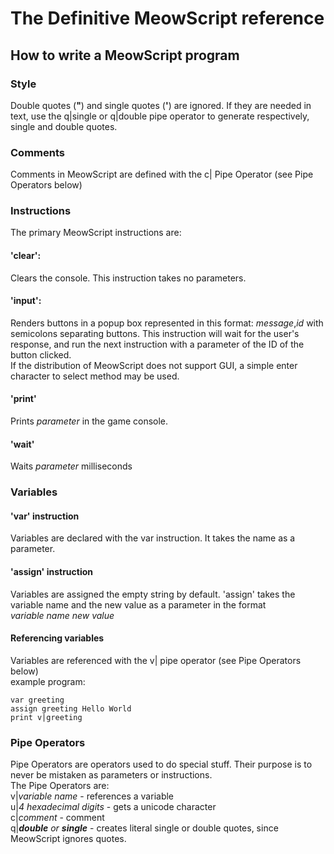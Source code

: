 # The Definitive MeowScript reference
  
## How to write a MeowScript program
### Style
Double quotes (**"**) and single quotes (**'**) are ignored. If they are needed in text, use the q|single or q|double pipe operator to generate respectively, single and double quotes.

### Comments
Comments in MeowScript are defined with the c| Pipe Operator (see Pipe Operators below)

### Instructions
The primary MeowScript instructions are:
#### 'clear':
Clears the console. This instruction takes no parameters.

#### 'input':
Renders buttons in a popup box represented in this format:
*message*,*id* with semicolons separating buttons.
This instruction will wait for the user's response, and run the next instruction with a parameter of the ID of the button clicked.  
If the distribution of MeowScript does not support GUI, a simple enter character to select method may be used.

#### 'print'
Prints *parameter* in the game console.

#### 'wait'
Waits *parameter* milliseconds

### Variables
#### 'var' instruction
Variables are declared with the var instruction. It takes the name as a parameter.

#### 'assign' instruction
Variables are assigned the empty string by default. 'assign' takes the variable name and the new value as a parameter in the format  
*variable name* *new value*

#### Referencing variables
Variables are referenced with the v| pipe operator (see Pipe Operators below)  
example program:
```
var greeting
assign greeting Hello World
print v|greeting
```

### Pipe Operators
Pipe Operators are operators used to do special stuff. Their purpose is to never be mistaken as parameters or instructions.  
The Pipe Operators are:  
v|*variable name* - references a variable  
u|*4 hexadecimal digits* - gets a unicode character  
c|*comment* - comment  
q|*__double__ or __single__* - creates literal single or double quotes, since MeowScript ignores quotes.
